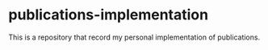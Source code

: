 # publications-implementation
This is a repository that record my personal implementation of publications.
